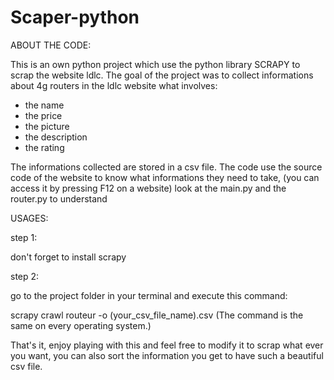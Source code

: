 # Scaper-python

ABOUT THE CODE:

This is an own python project which use the python library SCRAPY to scrap the website ldlc.
The goal of the project was to collect informations about 4g routers in the ldlc website what involves:
- the name 
- the price
- the picture 
- the description
- the rating 

The informations collected are stored in a csv file. The code use the source code of the website to know what informations they need to take, (you can access it by pressing F12 on a website)
look at the main.py and the router.py to understand

USAGES:

step 1:

don't forget to install scrapy

step 2:

go to the project folder in your terminal and execute this command:

scrapy crawl routeur -o  (your_csv_file_name).csv       (The command is the same on every operating system.)

That's it, enjoy playing with this and feel free to modify it to scrap what ever you want, you can also sort the information you get to have such a beautiful csv file.
